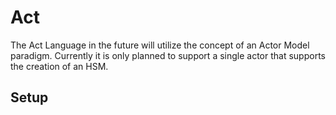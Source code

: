 # Act
The Act Language in the future will utilize the concept of an Actor Model paradigm.
Currently it is only planned to support a single actor that supports the creation
of an HSM.

## Setup
